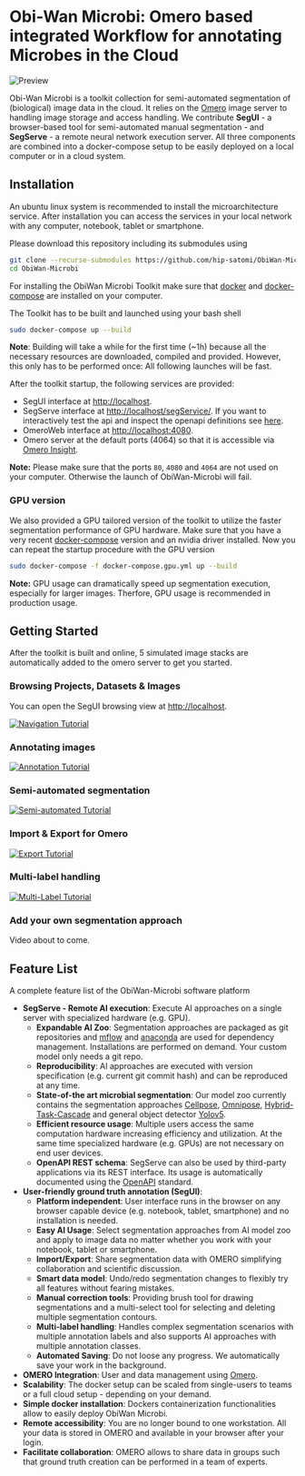 # Obi-Wan Microbi: Omero based integrated Workflow for annotating Microbes in the Cloud

![Preview](https://raw.githubusercontent.com/hip-satomi/ObiWan-Microbi/animation/preview.gif)

Obi-Wan Microbi is a toolkit collection for semi-automated segmentation of (biological) image data in the cloud. It relies on the [Omero](https://www.openmicroscopy.org/omero/) image server to handling image storage and access handling. We contribute **SegUI** - a browser-based tool for semi-automated manual segmentation - and **SegServe** - a remote neural network execution server. All three components are combined into a docker-compose setup to be easily deployed on a local computer or in a cloud system.

## Installation

An ubuntu linux system is recommended to install the microarchitecture service. After installation you can access the services in your local network with any computer, notebook, tablet or smartphone.

Please download this repository including its submodules using

```bash
git clone --recurse-submodules https://github.com/hip-satomi/ObiWan-Microbi.git
cd ObiWan-Microbi
```

For installing the ObiWan Microbi Toolkit make sure that [docker](https://docs.docker.com/get-docker/) and [docker-compose](https://docs.docker.com/compose/install/) are installed on your computer.

The Toolkit has to be built and launched using your bash shell

```bash
sudo docker-compose up --build
```

**Note**: Building will take a while for the first time (~1h) because all the necessary resources are downloaded, compiled and provided. However, this only has to be performed once: All following launches will be fast.

After the toolkit startup, the following services are provided:

- SegUI interface at [http://localhost](http://localhost).
- SegServe interface at [http://localhost/segService/](http://localhost/segService/). If you want to interactively test the api and inspect the openapi definitions see [here](http://localhost/segService/docs).
- OmeroWeb interface at [http://localhost:4080](http://localhost:4080).
- Omero server at the default ports (4064) so that it is accessible via [Omero Insight](https://www.openmicroscopy.org/omero/downloads/).

**Note:** Please make sure that the ports `80`, `4080` and `4064` are not used on your computer. Otherwise the launch of ObiWan-Microbi will fail.

### GPU version

We also provided a GPU tailored version of the toolkit to utilize the faster segmentation performance of GPU hardware. Make sure that you have a very recent [docker-compose](https://docs.docker.com/compose/install/) version and an nvidia driver installed. Now you can repeat the startup procedure with the GPU version

```bash
sudo docker-compose -f docker-compose.gpu.yml up --build
```

**Note:** GPU usage can dramatically speed up segmentation execution, especially for larger images. Therfore, GPU usage is recommended in production usage.

## Getting Started

After the toolkit is built and online, 5 simulated image stacks are automatically added to the omero server to get you started.

### Browsing Projects, Datasets & Images

You can open the SegUI browsing view at [http://localhost](http://localhost).

[![Navigation Tutorial](https://youtube-md.vercel.app/WYo7iMmBehg/640/360)](https://youtu.be/WYo7iMmBehg)

### Annotating images

[![Annotation Tutorial](https://youtube-md.vercel.app/1UMy6wnDnAU/640/360)](https://youtu.be/1UMy6wnDnAU)

### Semi-automated segmentation

[![Semi-automated Tutorial](https://youtube-md.vercel.app/vx0hVg1Ua1U/640/360)](https://youtu.be/vx0hVg1Ua1U)

### Import & Export for Omero

[![Export Tutorial](https://youtube-md.vercel.app/YF_H_Ctd6Cc/640/360)](https://youtu.be/YF_H_Ctd6Cc)

### Multi-label handling

[![Multi-Label Tutorial](https://youtube-md.vercel.app/o8xVpZydfLs/640/360)](https://youtu.be/o8xVpZydfLs)

### Add your own segmentation approach

Video about to come.

## Feature List

A complete feature list of the ObiWan-Microbi software platform

- **SegServe - Remote AI execution**: Execute AI approaches on a single server with specialized hardware (e.g. GPU).
  - **Expandable AI Zoo**: Segmentation approaches are packaged as git repositories and [mflow](https://mlflow.org/) and [anaconda](https://www.anaconda.com/) are used for dependency management. Installations are performed on demand. Your custom model only needs a git repo.
  - **Reproducibility**: AI approaches are executed with version specification (e.g. current git commit hash) and can be reproduced at any time.
  - **State-of-the art microbial segmentation**: Our model zoo currently contains the segmentation approaches [Cellpose](https://doi.org/10.1038/s41592-020-01018-x), [Omnipose](https://doi.org/10.1101/2021.11.03.467199), [Hybrid-Task-Cascade](https://arxiv.org/abs/1901.07518) and general object detector [Yolov5](https://doi.org/10.5281/zenodo.6222936).
  - **Efficient resource usage**: Multiple users access the same computation hardware increasing efficiency and utilization. At the same time specialized hardware (e.g. GPUs) are not necessary on end user devices.
  - **OpenAPI REST schema**: SegServe can also be used by third-party applications via its REST interface. Its usage is automatically documented using the [OpenAPI](https://github.com/OAI/OpenAPI-Specification) standard.
- **User-friendly ground truth annotation (SegUI)**:
  - **Platform independent**: User interface runs in the browser on any browser capable device (e.g. notebook, tablet, smartphone) and no installation is needed.
  - **Easy AI Usage**: Select segmentation approaches from AI model zoo and apply to image data no matter whether you work with your notebook, tablet or smartphone.
  - **Import/Export**: Share segmentation data with OMERO simplifying collaboration and scientific discussion.
  - **Smart data model**: Undo/redo segmentation changes to flexibly try all features without fearing mistakes.
  - **Manual correction tools**: Providing brush tool for drawing segmentations and a multi-select tool for selecting and deleting multiple segmentation contours.
  - **Multi-label handling**: Handles complex segmentation scenarios with multiple annotation labels and also supports AI approaches with multiple annotation classes.
  - **Automated Saving**: Do not loose any progress. We automatically save your work in the background.
- **OMERO Integration**: User and data management using [Omero](https://www.openmicroscopy.org/omero/).
- **Scalability**: The docker setup can be scaled from single-users to teams or a full cloud setup - depending on your demand.
- **Simple docker installation**: Dockers containerization functionalities allow to easily deploy ObiWan Microbi.
- **Remote accessibility**: You are no longer bound to one workstation. All your data is stored in OMERO and available in your browser after your login.
- **Facilitate collaboration**: OMERO allows to share data in groups such that ground truth creation can be performed in a team of experts.
